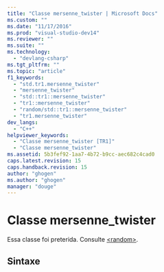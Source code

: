 ```yaml
---
title: "Classe mersenne_twister | Microsoft Docs"
ms.custom: ""
ms.date: "11/17/2016"
ms.prod: "visual-studio-dev14"
ms.reviewer: ""
ms.suite: ""
ms.technology: 
  - "devlang-csharp"
ms.tgt_pltfrm: ""
ms.topic: "article"
f1_keywords: 
  - "std.tr1.mersenne_twister"
  - "mersenne_twister"
  - "std::tr1::mersenne_twister"
  - "tr1::mersenne_twister"
  - "random/std::tr1::mersenne_twister"
  - "tr1.mersenne_twister"
dev_langs: 
  - "C++"
helpviewer_keywords: 
  - "Classe mersenne_twister [TR1]"
  - "Classe mersenne_twister"
ms.assetid: 5b3fef92-1aa7-4b72-b9cc-aec682c4cad0
caps.latest.revision: 15
caps.handback.revision: 15
author: "ghogen"
ms.author: "ghogen"
manager: "douge"
---
```

# Classe mersenne_twister
Essa classe foi preterida. Consulte [\<random\>](../standard-library/random.md).  
  
## Sintaxe